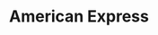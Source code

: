 ---
title: American Express
slug: american-express
updated-on: '2024-05-30T13:44:31.749Z'
created-on: '2024-05-30T13:41:46.671Z'
published-on: '2024-05-30T13:54:32.469Z'
f_city-state-2:
- cms/city/lenexa-ks.md
- cms/city/birmingham-mi.md
- cms/city/king-of-prussia-pa.md
- cms/city/saint-cloud-mn.md
f_locations:
- cms/payday-loan/american-express-4280.md
- cms/payday-loan/american-express-4281.md
- cms/payday-loan/american-express-4282.md
- cms/payday-loan/american-express-4283.md
- cms/payday-loan/american-express-4284.md
f_states:
- cms/state/kansas.md
- cms/state/michigan.md
- cms/state/pennsylvania.md
- cms/state/minnesota.md
layout: '[company].html'
tags: company
---